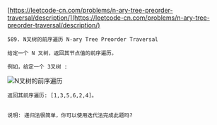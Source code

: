 [https://leetcode-cn.com/problems/n-ary-tree-preorder-traversal/description/](https://leetcode-cn.com/problems/n-ary-tree-preorder-traversal/description/)

```
589. N叉树的前序遍历 N-ary Tree Preorder Traversal

给定一个 N 叉树，返回其节点值的前序遍历。

例如，给定一个 3叉树 :
```

![N叉树的前序遍历](https://assets.leetcode-cn.com/aliyun-lc-upload/uploads/2018/10/12/narytreeexample.png)

```
返回其前序遍历: [1,3,5,6,2,4]。


说明: 递归法很简单，你可以使用迭代法完成此题吗?
```